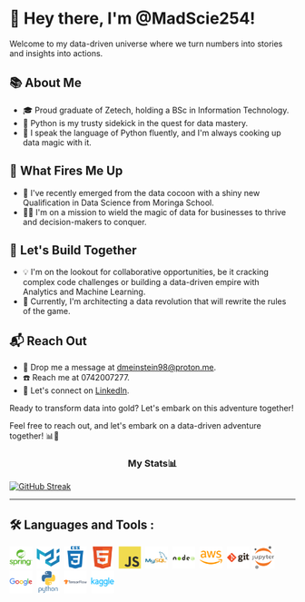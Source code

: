 # 🚀 Hey there, I'm @MadScie254!

Welcome to my data-driven universe where we turn numbers into stories and insights into actions.

## 📚 About Me

- 🎓 Proud graduate of Zetech, holding a BSc in Information Technology.
- 🐍 Python is my trusty sidekick in the quest for data mastery.
- 🐍 I speak the language of Python fluently, and I'm always cooking up data magic with it.


## 🌟 What Fires Me Up

- 🌱 I've recently emerged from the data cocoon with a shiny new Qualification in Data Science from Moringa School.
- 🧙‍♂️ I'm on a mission to wield the magic of data for businesses to thrive and decision-makers to conquer.

## 🤝 Let's Build Together

- 💡 I'm on the lookout for collaborative opportunities, be it cracking complex code challenges or building a data-driven empire with Analytics and Machine Learning.
- 🚀 Currently, I'm architecting a data revolution that will rewrite the rules of the game.

## 📬 Reach Out

- 📧 Drop me a message at dmeinstein98@proton.me.
- ☎️ Reach me at 0742007277.
- 💼 Let's connect on [LinkedIn](https://www.linkedin.com/in/daniel-wanjala-912b8b17b).

Ready to transform data into gold? Let's embark on this adventure together!


Feel free to reach out, and let's embark on a data-driven adventure together! 📊🚀

<h3 align="center">My Stats📊</h3>

[![GitHub Streak](https://streak-stats.demolab.com/?user=MadScie254)](https://git.io/streak-stats)

---

## :hammer_and_wrench: Languages and Tools :

<div>
  <img src="https://github.com/devicons/devicon/blob/master/icons/spring/spring-original-wordmark.svg" title="Spring" alt="Spring" width="40" height="40"/>&nbsp;
  <img src="https://github.com/devicons/devicon/blob/master/icons/materialui/materialui-original.svg" title="Material UI" alt="Material UI" width="40" height="40"/>&nbsp;
  <img src="https://github.com/devicons/devicon/blob/master/icons/css3/css3-plain-wordmark.svg"  title="CSS3" alt="CSS" width="40" height="40"/>&nbsp;
  <img src="https://github.com/devicons/devicon/blob/master/icons/html5/html5-original.svg" title="HTML5" alt="HTML" width="40" height="40"/>&nbsp;
  <img src="https://github.com/devicons/devicon/blob/master/icons/javascript/javascript-original.svg" title="JavaScript" alt="JavaScript" width="40" height="40"/>&nbsp;
  <img src="https://github.com/devicons/devicon/blob/master/icons/mysql/mysql-original-wordmark.svg" title="MySQL"  alt="MySQL" width="40" height="40"/>&nbsp;
  <img src="https://github.com/devicons/devicon/blob/master/icons/nodejs/nodejs-original-wordmark.svg" title="NodeJS" alt="NodeJS" width="40" height="40"/>&nbsp;
  <img src="https://github.com/devicons/devicon/blob/master/icons/amazonwebservices/amazonwebservices-plain-wordmark.svg" title="AWS" alt="AWS" width="40" height="40"/>&nbsp;
  <img src="https://github.com/devicons/devicon/blob/master/icons/git/git-original-wordmark.svg" title="Git" **alt="Git" width="40" height="40"/>
  <img src="https://github.com/devicons/devicon/blob/master/icons/jupyter/jupyter-original-wordmark.svg" title="Jupyter"  alt="Jupyter" width="40" height="40"/>&nbsp;
  <img src="https://github.com/devicons/devicon/blob/master/icons/google/google-original-wordmark.svg" title="Google"  alt="Google" width="40" height="40"/>&nbsp;
  <img src="https://github.com/devicons/devicon/blob/master/icons/python/python-original-wordmark.svg" title="Python"  alt="Python" width="40" height="40"/>&nbsp;
  <img src="https://github.com/devicons/devicon/blob/master/icons/tensorflow/tensorflow-original-wordmark.svg" title="Tensorflow"  alt="Tensorflow" width="40" height="40"/>&nbsp;
  <img src="https://github.com/devicons/devicon/blob/master/icons/kaggle/kaggle-original-wordmark.svg" title="Kaggle"  alt="Kaggle" width="40" height="40"/>&nbsp;
</div>



<!---
MadScie254/MadScie254 is a ✨ special ✨ repository because its `README.md` (this file) appears on your GitHub profile.
You can click the Preview link to take a look at your changes.
--->

